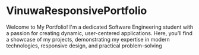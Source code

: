 # VinuwaResponsivePortfolio
 Welcome to My Portfolio!  I'm a dedicated Software Engineering student with a passion for creating dynamic, user-centered applications. Here, you’ll find a showcase of my projects, demonstrating my expertise in modern technologies, responsive design, and practical problem-solving
